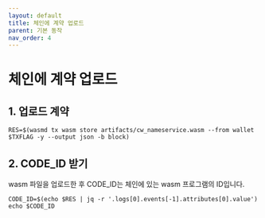 ```yaml
---
layout: default
title: 체인에 계약 업로드
parent: 기본 동작
nav_order: 4
---
```


# 체인에 계약 업로드

## 1. 업로드 계약

```
RES=$(wasmd tx wasm store artifacts/cw_nameservice.wasm --from wallet $TXFLAG -y --output json -b block)
```

## 2. CODE_ID 받기

wasm 파일을 업로드한 후 CODE_ID는 체인에 있는 wasm 프로그램의 ID입니다.

```
CODE_ID=$(echo $RES | jq -r '.logs[0].events[-1].attributes[0].value')
echo $CODE_ID
```
